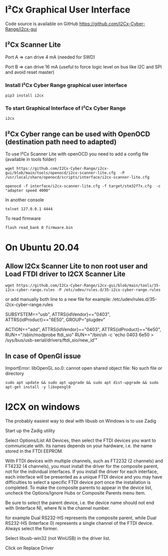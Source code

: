 # I²Cx Graphical User Interface
Code source is available on GitHub
https://github.com/I2Cx-Cyber-Range/i2cx-gui

## I²Cx Scanner Lite
Port A => can drive 4 mA (needed for SWD)

Port B => can drive 16 mA (useful to force logic level on bus like I2C and SPI and avoid reset master)

### Install I²Cx Cyber Range graphical user interface
```console
pip3 install i2cx
```

### To start Graphical Interface of I²Cx Cyber Range
```console
i2cx
```

## I²Cx Cyber range can be used with OpenOCD (destination path need to adapted)
To use I²Cx Scanner Lite with openOCD you need to add a config file (available in tools folder) 
```console
wget https://github.com/I2Cx-Cyber-Range/i2cx-gui/blob/main/tools/openocd/i2cx-scanner-lite.cfg  -P /usr/local/share/openocd/scripts/interface/i2cx-scanner-lite.cfg
```

```console
openocd -f interface/i2cx-scanner-lite.cfg -f target/stm32f7x.cfg  -c "adapter speed 4000"
```

In another console
```console
telnet 127.0.0.1 4444
```

To read firmware
```console
flash read_bank 0 firmware.bin
```

# On Ubuntu 20.04

## Allow I2Cx Scanner Lite to non root user and Load FTDI driver to I2CX Scanner Lite
```console
wget https://github.com/I2Cx-Cyber-Range/i2cx-gui/blob/main/tools/35-i2cx-cyber-range.rules -P /etc/udev/rules.d/35-i2cx-cyber-range.rules
```

or add manually both line to a new file for example: /etc/udev/rules.d/35-i2cx-cyber-range.rules

SUBSYSTEM=="usb", ATTRS{idVendor}=="0403", ATTRS{idProduct}=="6E50", GROUP="plugdev"

ACTION=="add", ATTRS{idVendor}=="0403", ATTRS{idProduct}=="6e50", RUN+="/sbin/modprobe ftdi_sio" RUN+="/bin/sh -c 'echo 0403 6e50 > /sys/bus/usb-serial/drivers/ftdi_sio/new_id'"

## In case of OpenGl issue
ImportError: libOpenGL.so.0: cannot open shared object file: No such file or directory

```console
sudo apt update && sudo apt upgrade && sudo apt dist-upgrade && sudo apt-get install -y libopengl0
```

# I2CX on windows
The probably easiest way to deal with libusb on Windows is to use Zadig

Start up the Zadig utility

Select Options/List All Devices, then select the FTDI devices you want to communicate with. Its names depends on your hardware, i.e. the name stored in the FTDI EEPROM.

With FTDI devices with multiple channels, such as FT2232 (2 channels) and FT4232 (4 channels), you must install the driver for the composite parent, not for the individual interfaces. If you install the driver for each interface, each interface will be presented as a unique FTDI device and you may have difficulties to select a specific FTDI device port once the installation is completed. To make the composite parents to appear in the device list, uncheck the Options/Ignore Hubs or Composite Parents menu item.

Be sure to select the parent device, i.e. the device name should not end with (Interface N), where N is the channel number.

for example Dual RS232-HS represents the composite parent, while Dual RS232-HS (Interface 0) represents a single channel of the FTDI device. Always select the former.

Select libusb-win32 (not WinUSB) in the driver list.

Click on Replace Driver
